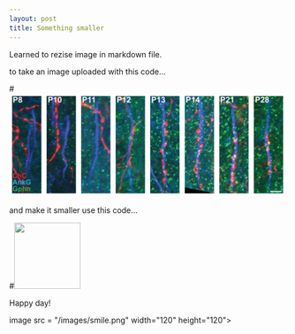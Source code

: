 ```yaml
---
layout: post
title: Something smaller
---
```


Learned to rezise image in markdown file. 

to take an image uploaded with this code...

#![](/images/rope.png)

and make it smaller use this code...

#<image src = "/images/rope.png" width="120" height="120">

Happy day! 

image src = "/images/smile.png" width="120" height="120">
